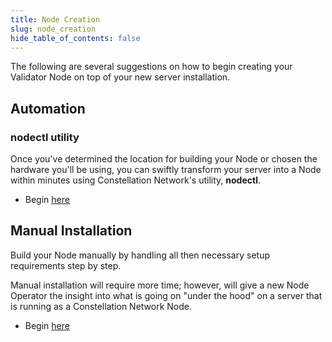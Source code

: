 ```yaml
---
title: Node Creation
slug: node_creation
hide_table_of_contents: false
---
```


The following are several suggestions on how to begin creating your Validator Node on top of your new server installation.

## Automation 

### nodectl utility

Once you've determined the location for building your Node or chosen the hardware you'll be using, you can swiftly transform your server into a Node within minutes using Constellation Network's utility, **nodectl**.

- Begin [here](/validate/automated/nodectl)

## Manual Installation
Build your Node manually by handling all then necessary setup requirements step by step.  

Manual installation will require more time; however, will give a new Node Operator the insight into what is going on "under the hood" on a server that is running as a Constellation Network Node.  

- Begin [here](/validate/manual/manual-install-getting-started)

